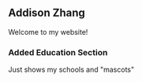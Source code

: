 ## Addison Zhang

Welcome to my website!

### Added Education Section 

Just shows my schools and "mascots"
